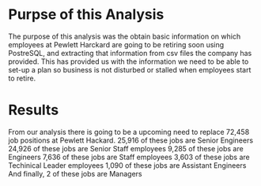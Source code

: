 # Purpse of this Analysis

The purpose of this analysis was the obtain basic information on which employees at Pewlett Harckard are going to be retiring soon using PostreSQL, and extracting that information
from csv files the company has provided. This has provided us with the information we need to be able to set-up a plan so business is not disturbed or stalled when employees 
start to retire.

# Results
From our analysis there is going to be a upcoming need to replace 72,458 job positions at Pewlett Hackard.
  25,916 of these jobs are Senior Engineers
  24,926 of these jobs are Senior Staff employees
  9,285 of these jobs are Engineers
  7,636 of these jobs are Staff employees
  3,603 of these jobs are Techinical Leader employees
  1,090 of these jobs are Assistant Engineers
  And finally, 2 of these jobs are Managers
